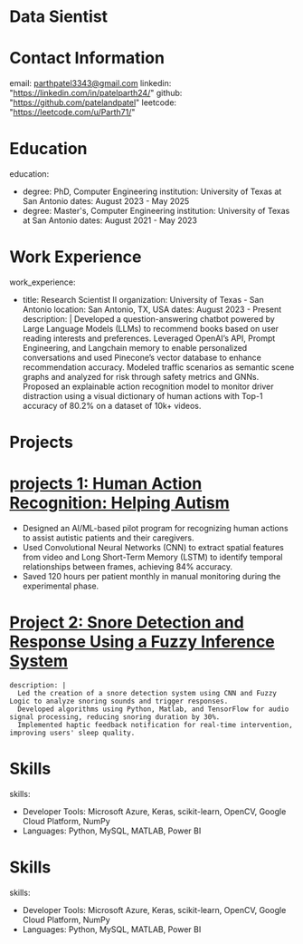 # Data Sientist

# Contact Information
email: parthpatel3343@gmail.com
linkedin: "https://linkedin.com/in/patelparth24/"
github: "https://github.com/patelandpatel"
leetcode: "https://leetcode.com/u/Parth71/"

# Education
education: 
  - degree: PhD, Computer Engineering
    institution: University of Texas at San Antonio
    dates: August 2023 - May 2025
  - degree: Master's, Computer Engineering
    institution: University of Texas at San Antonio
    dates: August 2021 - May 2023

# Work Experience
work_experience:
  - title: Research Scientist II
    organization: University of Texas - San Antonio
    location: San Antonio, TX, USA
    dates: August 2023 - Present
    description: |
      Developed a question-answering chatbot powered by Large Language Models (LLMs) to recommend books based on user reading interests and preferences.
      Leveraged OpenAI’s API, Prompt Engineering, and Langchain memory to enable personalized conversations and used Pinecone’s vector database to enhance recommendation accuracy.
      Modeled traffic scenarios as semantic scene graphs and analyzed for risk through safety metrics and GNNs.
      Proposed an explainable action recognition model to monitor driver distraction using a visual dictionary of human actions with Top-1 accuracy of 80.2% on a dataset of 10k+ videos.

# Projects
# [projects 1:  Human Action Recognition: Helping Autism](https://github.com/patelandpatel/AI-Data-driven-models-in-Human-Action-Recognition)
* Designed an AI/ML-based pilot program for recognizing human actions to assist autistic patients and their caregivers.
* Used Convolutional Neural Networks (CNN) to extract spatial features from video and Long Short-Term Memory (LSTM) to identify temporal relationships between frames, achieving 84% accuracy.
* Saved 120 hours per patient monthly in manual monitoring during the experimental phase.

  
# [Project 2: Snore Detection and Response Using a Fuzzy Inference System](https://github.com/patelandpatel/Snoring-Audio-Classifiction)
    description: |
      Led the creation of a snore detection system using CNN and Fuzzy Logic to analyze snoring sounds and trigger responses.
      Developed algorithms using Python, Matlab, and TensorFlow for audio signal processing, reducing snoring duration by 30%.
      Implemented haptic feedback notification for real-time intervention, improving users' sleep quality.
      

# Skills
skills:
  - Developer Tools: Microsoft Azure, Keras, scikit-learn, OpenCV, Google Cloud Platform, NumPy
  - Languages: Python, MySQL, MATLAB, Power BI


# Skills
skills:
  - Developer Tools: Microsoft Azure, Keras, scikit-learn, OpenCV, Google Cloud Platform, NumPy
  - Languages: Python, MySQL, MATLAB, Power BI
